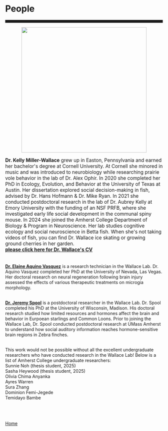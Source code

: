 <body>
		
<div class="container">
<div class="blurb">
<h1>People</h1>

<hr style="height:9px;color:#84949B">

<p><center><img src="/images/kelly3.png" width="400"> </center></p>

<p style="text-align:left;font-size:110%"><b>Dr. Kelly Miller-Wallace</b> grew up in Easton, Pennsylvania and earned her bachelor's degree at Cornell University. At Cornell she minored in music and was introduced to neurobiology while researching prairie vole behavior in the lab of Dr. Alex Ophir. In 2020 she completed her PhD in Ecology, Evolution, and Behavior at the University of Texas at Austin. Her dissertation explored social decision-making in fish, advised by Dr. Hans Hofmann & Dr. Mike Ryan. In 2021 she conducted postdoctoral research in the lab of Dr. Aubrey Kelly at Emory University with the funding of an NSF PRFB, where she investigated early life social development in the communal spiny mouse. In 2024 she joined the Amherst College Department of Biology & Program in Neuroscience. Her lab studies cognitive ecology and social neuroscience in Betta fish. When she's not taking videos of fish, you can find Dr. Wallace ice skating or growing ground cherries in her garden.
<br><a href="https://kellyjwallace.github.io/images/Kelly_Wallace_curriculum_vita_2023.pdf"><b>please click here for Dr. Wallace's CV </b></a><br><br>

<a href="https://www.linkedin.com/in/elaine-aquino-vasquez-3886081bb"><b>Dr. Elaine Aquino Vasquez</b></a> is a research technician in the Wallace Lab. Dr. Aquino Vasquez completed her PhD at the University of Nevada, Las Vegas. Her doctoral research on neural regeneration following brain injury assessed the effects of various therapeutic treatments on microgia morphology. <br><br>

<a href="https://jeremyspool.com"><b>Dr. Jeremy Spool</b></a> is a postdoctoral researcher in the Wallace Lab. Dr. Spool completed his PhD at the University of Wisconsin, Madison. His doctoral research studied how limited resources and hormones affect the brain and behavior in Eurpoean starlings and Common Loons. Prior to joining the Wallace Lab, Dr. Spool conducted postdoctoral research at UMass Amherst to understand how social auditory information reaches hormone-sensitive brain regions in Zebra finches. <br><br>

This work would not be possible without all the excellent undergraduate researchers who have conducted research in the Wallace Lab! Below is a list of Amherst College undergraduate researchers:<br>
Sunnie Noh (thesis student, 2025)<br>
Sasha Heywood (thesis student, 2025)<br>
Olivia Chima Anyanka<br>
Ayres Warren<br>
Sura Zhang<br>
Dominion Femi-Jegede<br>
Temidayo Bambe<br>

	

<br><br>	
<a href="../">Home</a>
